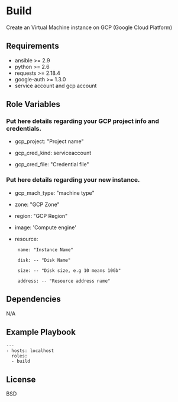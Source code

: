 Build
=========

Create an Virtual Machine instance on GCP (Google Cloud Platform)

Requirements
------------

* ansible >= 2.9
* python >= 2.6
* requests >= 2.18.4
* google-auth >= 1.3.0
* service account and gcp account

Role Variables
--------------

### Put here details regarding your GCP project info and credentials.    

* gcp_project: "Project name"

* gcp_cred_kind: serviceaccount

* gcp_cred_file: "Credential file"


### Put here details regarding your new instance.

* gcp_mach_type: "machine type"

* zone: "GCP Zone"

* region: "GCP Region"

* image: 'Compute engine'

* resource:
       
       name: "Instance Name"
       
       disk: -- "Disk Name" 
       
       size: -- "Disk size, e.g 10 means 10Gb"
       
       address: -- "Resource address name"

Dependencies
------------

N/A

Example Playbook
----------------

```
---
- hosts: localhost
  roles:
  - build
```

License
-------

BSD
